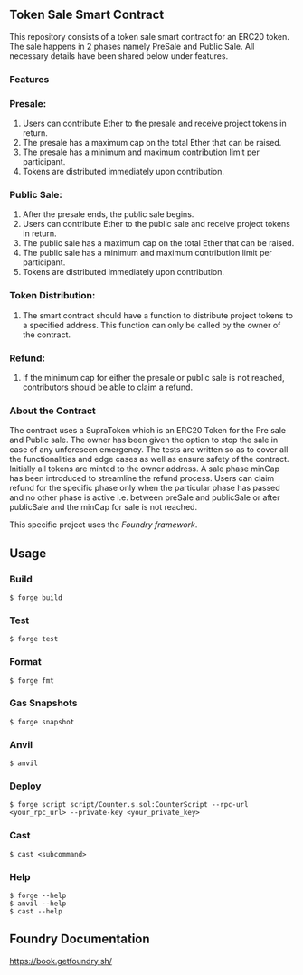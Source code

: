 ## Token Sale Smart Contract

This repository consists of a token sale smart contract for an ERC20 token.
The sale happens in 2 phases namely PreSale and Public Sale. All necessary details have been shared below under features.

### Features
### Presale:
1. Users can contribute Ether to the presale and receive project tokens in return.
2. The presale has a maximum cap on the total Ether that can be raised.
3. The presale has a minimum and maximum contribution limit per participant.
4. Tokens are distributed immediately upon contribution.
### Public Sale:
1. After the presale ends, the public sale begins.
2. Users can contribute Ether to the public sale and receive project tokens in return.
3. The public sale has a maximum cap on the total Ether that can be raised.
4. The public sale has a minimum and maximum contribution limit per participant.
5. Tokens are distributed immediately upon contribution.
### Token Distribution:
1. The smart contract should have a function to distribute project tokens to a specified
address. This function can only be called by the owner of the contract.
### Refund:
1. If the minimum cap for either the presale or public sale is not reached, contributors
should be able to claim a refund.

### About the Contract
The contract uses a SupraToken which is an ERC20 Token for the Pre sale and Public sale. 
The owner has been given the option to stop the sale in case of any unforeseen emergency.
The tests are written so as to cover all the functionalities and edge cases as well as ensure safety of the contract.
Initially all tokens are minted to the owner address.
A sale phase minCap has been introduced to streamline the refund process.
Users can claim refund for the specific phase only when the particular phase has passed and no other phase is active i.e. between preSale and publicSale or after publicSale and the minCap for sale is not reached.

This specific project uses the *Foundry framework*. 

## Usage

### Build

```shell
$ forge build
```

### Test

```shell
$ forge test
```

### Format

```shell
$ forge fmt
```

### Gas Snapshots

```shell
$ forge snapshot
```

### Anvil

```shell
$ anvil
```

### Deploy

```shell
$ forge script script/Counter.s.sol:CounterScript --rpc-url <your_rpc_url> --private-key <your_private_key>
```

### Cast

```shell
$ cast <subcommand>
```

### Help

```shell
$ forge --help
$ anvil --help
$ cast --help
```

## Foundry Documentation

https://book.getfoundry.sh/
